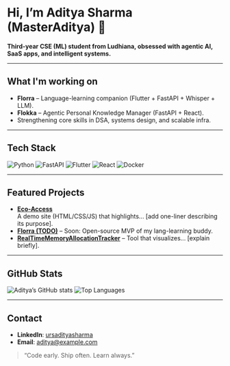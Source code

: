 # Hi, I’m Aditya Sharma (MasterAditya) 👋

**Third-year CSE (ML) student from Ludhiana, obsessed with agentic AI, SaaS apps, and intelligent systems.**

---

##  What I'm working on
- **Florra** – Language-learning companion (Flutter + FastAPI + Whisper + LLM).  
- **Flokka** – Agentic Personal Knowledge Manager (FastAPI + React).  
- Strengthening core skills in DSA, systems design, and scalable infra.

---

##  Tech Stack
![Python](https://img.shields.io/badge/Python-3776AB?logo=python&logoColor=white)
![FastAPI](https://img.shields.io/badge/FastAPI-009688?logo=fastapi&logoColor=white)
![Flutter](https://img.shields.io/badge/Flutter-02569B?logo=flutter&logoColor=white)
![React](https://img.shields.io/badge/React-20232A?logo=react&logoColor=61DAFB)
![Docker](https://img.shields.io/badge/Docker-2496ED?logo=docker&logoColor=white)

---

##  Featured Projects
- [**Eco-Access**](https://github.com/MasterAditya/Eco-Access)  
  A demo site (HTML/CSS/JS) that highlights... [add one-liner describing its purpose].
- [**Florra (TODO)**]() – Soon: Open-source MVP of my lang-learning buddy.
- [**RealTimeMemoryAllocationTracker**]() – Tool that visualizes... [explain briefly].

---

##  GitHub Stats
![Aditya’s GitHub stats](https://github-readme-stats.vercel.app/api?username=MasterAditya&show_icons=true&theme=default)
![Top Languages](https://github-readme-stats.vercel.app/api/top-langs/?username=MasterAditya&layout=compact&theme=default)

---

##  Contact
- **LinkedIn**: [ursadityasharma](https://linkedin.com/in/ursadityasharma)  
- **Email**: aditya@example.com

> “Code early. Ship often. Learn always.”
